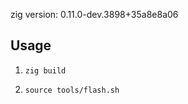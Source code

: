 zig version: 0.11.0-dev.3898+35a8e8a06

## Usage

1. ```zig build``` 

2. ```source tools/flash.sh``` 
